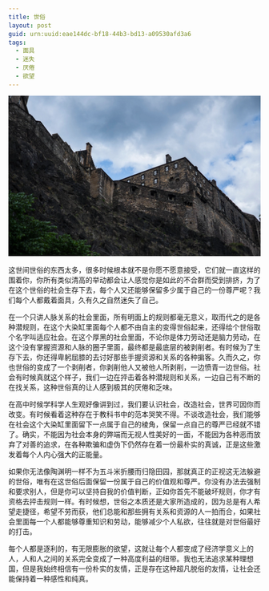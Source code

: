 ```yaml
---
title: 世俗
layout: post
guid: urn:uuid:eae144dc-bf18-44b3-bd13-a09530afd3a6
tags:
  - 面具
  - 迷失
  - 厌倦
  - 欲望
---
```



[![](/media/files/2012/08/07/s-s.png)](https://bolg-1257385283.cos.ap-chengdu.myqcloud.com/2012/08/07/s-s.png)

这世间世俗的东西太多，很多时候根本就不是你愿不愿意接受，它们就一直这样的围着你，你所有类似清高的举动都会让人感觉你是如此的不合群而受到排挤，为了在这个世俗的社会生存下去，每个人又还能够保留多少属于自己的一份尊严呢？我们每个人都戴着面具，久有久之自然迷失了自己。

在一个只讲人脉关系的社会里面，所有明面上的规则都毫无意义，取而代之的是各种潜规则，在这个大染缸里面每个人都不由自主的变得世俗起来，还得给个世俗取个名字叫适应社会。在这个厚黑的社会里面，不论你是体力劳动还是脑力劳动，在这个没有掌握资源和人脉的圈子里面，最终都是最底层的被剥削者。有时候为了生存下去，你还得卑躬屈膝的去讨好那些手握资源和关系的各种掮客。久而久之，你也世俗的变成了一个剥削者，你剥削他人又被他人所剥削，一边愤青一边世俗。社会有时候真就这个样子，我们一边在抨击着各种潜规则和关系，一边自己有不断的在找关系，这种世俗真的让人感到极其的厌倦和乏味。

在高中时候学科学人生观好像讲到过，我们要认识社会，改造社会，世界可因你而改变。有时候看着这种存在于教科书中的范本哭笑不得。不谈改造社会，我们能够在社会这个大染缸里面留下一点属于自己的棱角，保留一点自己的尊严已经就不错了。确实，不能因为社会本身的弊端而无视人性美好的一面，不能因为各种恶而放弃了对善的追求，在各种欺骗和虚伪下仍然存在着一份最朴实的真诚，正是这些激发着每个人内心强大的正能量。

如果你无法像陶渊明一样不为五斗米折腰而归隐田园，那就真正的正视这无法躲避的世俗，唯有在这世俗后面保留一份属于自己的价值观和尊严。你没有办法去强制和要求别人，但是你可以坚持自我的价值判断，正如你首先不能破坏规则，你才有资格去抨击规则一样。有时候想，世俗之本质还是大家所造成的，因为总是有人希望走捷径，希望不劳而获，他们总能和那些拥有关系和资源的人一拍而合，如果社会里面每一个人都能够尊重知识和劳动，能够减少个人私欲，往往就是对世俗最好的打击。

每个人都是逐利的，有无限膨胀的欲望，这就让每个人都变成了经济学意义上的人，人和人之间的关系完全变成了一种高度利益的纽带。我也无法追求某种理想国，但是我始终相信有一份朴实的友情，正是存在这种超凡脱俗的友情，让社会还能保持着一种感性和纯真。